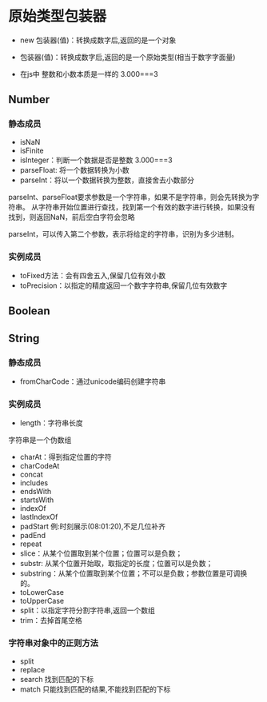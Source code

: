 # 原始类型包装器

- new 包装器(值)：转换成数字后,返回的是一个对象
- 包装器(值)：转换成数字后,返回的是一个原始类型(相当于数字字面量)

- 在js中 整数和小数本质是一样的 3.000===3

## Number

### 静态成员

- isNaN
- isFinite
- isInteger：判断一个数据是否是整数 3.000===3
- parseFloat: 将一个数据转换为小数
- parseInt：将以一个数据转换为整数，直接舍去小数部分

parseInt、parseFloat要求参数是一个字符串，如果不是字符串，则会先转换为字符串。
从字符串开始位置进行查找，找到第一个有效的数字进行转换，如果没有找到，则返回NaN，前后空白字符会忽略

parseInt，可以传入第二个参数，表示将给定的字符串，识别为多少进制。


### 实例成员

- toFixed方法：会有四舍五入,保留几位有效小数
- toPrecision：以指定的精度返回一个数字字符串,保留几位有效数字

## Boolean

## String

### 静态成员

- fromCharCode：通过unicode编码创建字符串

### 实例成员

- length：字符串长度

字符串是一个伪数组

- charAt：得到指定位置的字符
- charCodeAt
- concat
- includes
- endsWith
- startsWith
- indexOf
- lastIndexOf
- padStart 例:时刻展示(08:01:20),不足几位补齐
- padEnd
- repeat
- slice：从某个位置取到某个位置；位置可以是负数；
- substr: 从某个位置开始取，取指定的长度；位置可以是负数；
- substring：从某个位置取到某个位置；不可以是负数；参数位置是可调换的。
- toLowerCase
- toUpperCase
- split：以指定字符分割字符串,返回一个数组
- trim：去掉首尾空格

### 字符串对象中的正则方法

- split 
- replace 
- search 找到匹配的下标
- match 只能找到匹配的结果,不能找到匹配的下标